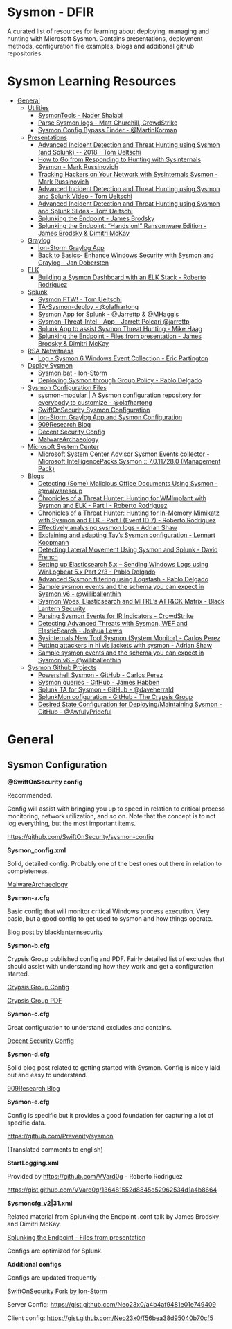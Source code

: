 # Sysmon - DFIR

A curated list of resources for learning about deploying, managing and hunting with Microsoft Sysmon. Contains presentations, deployment methods, configuration file examples, blogs and additional github repositories.


# Sysmon Learning Resources


  * [General](#general)
    * [Utilities](#Utilities)
      * [SysmonTools - Nader Shalabi](https://github.com/nshalabi/SysmonTools)
      * [Parse Sysmon logs - Matt Churchill, CrowdStrike](https://github.com/CrowdStrike/Forensics/tree/master/sysmon)
      * [Sysmon Config Bypass Finder - @MartinKorman](https://github.com/mkorman90/sysmon-config-bypass-finder)
    * [Presentations](#Presentations)
      * [Advanced Incident Detection and Threat Hunting using Sysmon (and Splunk) -- 2018 - Tom Ueltschi](http://security-research.dyndns.org/pub/slides/FIRST-TC-2018/FIRST-TC-2018_Tom-Ueltschi_Sysmon_PUBLIC.pdf)
      * [How to Go from Responding to Hunting with Sysinternals Sysmon - Mark Russinovich](https://onedrive.live.com/view.aspx?resid=D026B4699190F1E6!2843&ithint=file%2cpptx&app=PowerPoint&authkey=!AMvCRTKB_V1J5ow)
      * [Tracking Hackers on Your Network with Sysinternals Sysmon - Mark Russinovich](https://www.rsaconference.com/writable/presentations/file_upload/hta-w05-tracking_hackers_on_your_network_with_sysinternals_sysmon.pdf)
      * [Advanced Incident Detection and Threat Hunting using Sysmon and Splunk Video - Tom Ueltschi](https://youtu.be/vv_VXntQTpE)
      * [Advanced Incident Detection and Threat Hunting using Sysmon and Splunk Slides - Tom Ueltschi](http://security-research.dyndns.org/pub/slides/BotConf/2016/Botconf-2016_Tom-Ueltschi_Sysmon.pdf)
      * [Splunking	the	Endpoint - James Brodsky](https://conf.splunk.com/session/2015/conf2015_Jbrodsky_Splunk_SecurityComplinace_SplunkingTheEndpoint_FINAL.pdf)
      * [Splunking the Endpoint: “Hands on!” Ransomware	Edition - James Brodsky & Dimitri McKay](https://conf.splunk.com/files/2016/slides/splunking-the-endpoint-hands-on.pdf)
    * [Graylog](#graylog)
      * [Ion-Storm Graylog App](https://github.com/ion-storm/sysmon-config)
      * [Back to Basics- Enhance Windows Security with Sysmon and Graylog - Jan Dobersten](https://www.graylog.org/blog/83-back-to-basics-enhance-windows-security-with-sysmon-and-graylog)
    * [ELK](#ELK)
      * [Building a Sysmon Dashboard with an ELK Stack - Roberto Rodriguez](https://cyberwardog.blogspot.com/2017/03/building-sysmon-dashboard-with-elk-stack.html)
    * [Splunk](#splunk)
      * [Sysmon FTW! - Tom Ueltschi](http://security-research.dyndns.org/pub/slides/BotConf/2017/BotConf2017_LT_Sysmon_FTW.pdf)
      * [TA-Sysmon-deploy - @olafhartong](https://github.com/olafhartong/TA-Sysmon-deploy)
      * [Sysmon App for Splunk - @Jarrettp & @MHaggis](https://splunkbase.splunk.com/app/3544/)
      * [Sysmon-Threat-Intel - App - Jarrett Polcari @jarrettp](https://github.com/kidcrash22/Sysmon-Threat-Intel)
      * [Splunk App to assist Sysmon Threat Hunting - Mike Haag](https://github.com/MHaggis/app_splunk_sysmon_hunter)
      * [Splunking the Endpoint - Files from presentation - James Brodsky & Dimitri McKay](https://splunk.app.box.com/v/splunking-the-endpoint)
    * [RSA Netwitness](#RSAnw)
      * [Log - Sysmon 6 Windows Event Collection - Eric Partington](https://community.rsa.com/community/products/netwitness/blog/authors/15EMaWGl7WJv0wnUDkDEBWb0qgWxB1SoVqC6uE9UbG8%3D)
    * [Deploy Sysmon](#deploy_sysmon)
      * [Sysmon.bat - Ion-Storm](https://github.com/ion-storm/sysmon-config/blob/master/Install%20Sysmon.bat)
      * [Deploying Sysmon through Group Policy - Pablo Delgado](http://syspanda.com/index.php/2017/02/28/deploying-sysmon-through-gpo/)
    * [Sysmon Configuration Files](#sysmon-configuration)
      * [sysmon-modular | A Sysmon configuration repository for everybody to customize - @olafhartong](https://github.com/olafhartong/sysmon-modular)
      * [SwiftOnSecurity Sysmon Configuration](https://github.com/SwiftOnSecurity/sysmon-config)
      * [Ion-Storm Graylog App and Sysmon Configuration](https://github.com/ion-storm/sysmon-config/blob/master/sysmonconfig-export.xml)
      * [909Research Blog](http://909research.com/sysmon-the-best-free-windows-monitoring-tool-you-arent-using/)
      * [Decent Security Config](https://decentsecurity.com/enterprise/#/sysmon-enterprise-configuration/)
      * [MalwareArchaeology](https://www.malwarearchaeology.com/logging/)
    * [Microsoft System Center](#Microsoft_SCOM)
      * [Microsoft System Center Advisor Sysmon Events collector - Microsoft.IntelligencePacks.Sysmon :: 7.0.11728.0 (Management Pack)](http://systemcentercore.com/?Get-ManagementPack=Microsoft.IntelligencePacks.Sysmon&Version=7.0.11728.0)
    * [Blogs](#Blogs)
      * [Detecting (Some) Malicious Office Documents Using Sysmon - @malwaresoup](https://www.malwaresoup.com/detecting-some-malicious-office-documents-using-sysmon/)
      * [Chronicles of a Threat Hunter: Hunting for WMImplant with Sysmon and ELK - Part I - Roberto Rodriguez](https://cyberwardog.blogspot.com/2017/03/chronicles-of-threat-hunter-hunting-for_26.html?m=1)
      * [Chronicles of a Threat Hunter: Hunting for In-Memory Mimikatz with Sysmon and ELK - Part I (Event ID 7) - Roberto Rodriguez](https://cyberwardog.blogspot.com/2017/03/chronicles-of-threat-hunter-hunting-for.html)
      * [Effectively analysing sysmon logs - Adrian Shaw](https://labs.nettitude.com/blog/effectively-analysing-sysmon-logs/)
      * [Explaining and adapting Tay’s Sysmon configuration - Lennart Koopmann](https://medium.com/@lennartkoopmann/explaining-and-adapting-tays-sysmon-configuration-27d9719a89a8#.9u01gmxgh)
      * [Detecting Lateral Movement Using Sysmon and Splunk - David French](http://www.incidentresponderblog.com/2016/09/detecting-lateral-movement-using-sysmon.html)
      * [Setting up Elasticsearch 5.x – Sending Windows Logs using WinLogbeat 5.x Part 2/3 - Pablo Delgado](http://syspanda.com/index.php/2017/02/07/setting-up-elasticsearch-5-x-sending-windows-logs-using-winlogbeat-5-x/)
      * [Advanced Sysmon filtering using Logstash - Pablo Delgado](http://syspanda.com/index.php/2017/03/03/sysmon-filtering-using-logstash/)
      * [Sample sysmon events and the schema you can expect in Sysmon v6 - @williballenthin](https://gist.github.com/williballenthin/f693b1c2f3d95cb8f8e17b5f7f26031d)
      * [Sysmon Woes, Elasticsearch and MITRE’s ATT&CK Matrix - Black Lantern Security](http://www.blacklanternsecurity.com/blog/2016/12/11/sysmon-woes-elasticsearch-and-mitres-attack-matrix/)
      * [Parsing Sysmon Events for IR Indicators - CrowdStrike](https://www.crowdstrike.com/blog/sysmon-2/)
      * [Detecting Advanced Threats with Sysmon, WEF and ElasticSearch - Joshua Lewis](https://joshuadlewis.blogspot.com/2014/10/advanced-threat-detection-with-sysmon_74.html)
      * [Sysinternals New Tool Sysmon (System Monitor) - Carlos Perez](http://www.darkoperator.com/blog/2014/8/8/sysinternals-sysmon)
      * [Putting attackers in hi vis jackets with sysmon - Adrian Shaw](https://labs.nettitude.com/blog/putting-attackers-in-hi-vis-jackets-with-sysmon/)
      * [Sample sysmon events and the schema you can expect in Sysmon v6 - @williballenthin](https://gist.github.com/williballenthin/f693b1c2f3d95cb8f8e17b5f7f26031d)
    * [Sysmon Github Projects](#sysmon_github_projects)
      * [Powershell Sysmon - GitHub - Carlos Perez](https://github.com/darkoperator/Posh-Sysmon)
      * [Sysmon queries - GitHub - James Habben](https://github.com/JamesHabben/sysmon-queries)
      * [Splunk TA for Sysmon - GitHub - @daveherrald](https://github.com/splunk/TA-microsoft-sysmon)
      * [SplunkMon cofiguration - GitHub - The Crypsis Group](https://github.com/crypsisgroup/Splunkmon)
      * [Desired State Configuration for Deploying/Maintaining Sysmon - GitHub - @AwfulyPrideful](https://github.com/NotAwful/Sysmon-DSC)



# General

## Sysmon Configuration

**@SwiftOnSecurity config**

Recommended.

Config will assist with bringing you up to speed in relation to critical process monitoring, network utilization, and so on. Note that the concept is to not log everything, but the most important items.

https://github.com/SwiftOnSecurity/sysmon-config

**Sysmon_config.xml**

Solid, detailed config. Probably one of the best ones out there in relation to completeness.

[MalwareArchaeology](https://www.malwarearchaeology.com/logging/)

**Sysmon-a.cfg**

Basic config that will monitor critical Windows process execution. Very basic, but a good config to get used to sysmon and how things operate.

[Blog post by blacklanternsecurity](http://www.blacklanternsecurity.com/blog/2016/12/11/sysmon-woes-elasticsearch-and-mitres-attack-matrix/)

**Sysmon-b.cfg**

Crypsis Group published config and PDF. Fairly detailed list of excludes that should assist with understanding how they work and get a configuration started.

[Crypsis Group Config](https://github.com/crypsisgroup/Splunkmon/edit/master/sysmon.cfg)

[Crypsis Group PDF](http://www.crypsisgroup.com/images/site/CG_WhitePaper_Splunkmon_1216.pdf)

**Sysmon-c.cfg**

Great configuration to understand excludes and contains.

[Decent Security Config](https://decentsecurity.com/enterprise/#/sysmon-enterprise-configuration/)

**Sysmon-d.cfg**

Solid blog post related to getting started with Sysmon. Config is nicely laid out and easy to understand.

[909Research Blog](http://909research.com/sysmon-the-best-free-windows-monitoring-tool-you-arent-using/)

**Sysmon-e.cfg**

Config is specific but it provides a good foundation for capturing a lot of specific data.

https://github.com/Prevenity/sysmon

(Translated comments to english)

**StartLogging.xml**

Provided by https://github.com/VVard0g - Roberto Rodriguez

https://gist.github.com/VVard0g/136481552d8845e52962534d1a4b8664

**Sysmoncfg_v2|31.xml**

Related material from Splunking the Endpoint .conf talk by James Brodsky and Dimitri McKay.

[Splunking the Endpoint - Files from presentation](https://splunk.app.box.com/v/splunking-the-endpoint)

Configs are optimized for Splunk.

**Additional configs**

Configs are updated frequently --

[SwiftOnSecurity Fork by Ion-Storm](https://github.com/ion-storm/sysmon-config/blob/master/sysmonconfig-export.xml)

Server Config: https://gist.github.com/Neo23x0/a4b4af9481e01e749409

Client config: https://gist.github.com/Neo23x0/f56bea38d95040b70cf5
